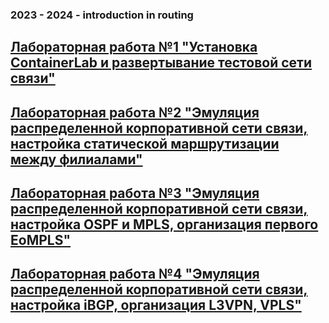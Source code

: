 ### 2023 - 2024 - introduction in routing

## [Лабораторная работа №1 "Установка ContainerLab и развертывание тестовой сети связи"](https://github.com/itmo-ict-faculty/introduction-in-routing/blob/main/docs/education/labs2023_2024/lab1/lab1.md)

## [Лабораторная работa №2 "Эмуляция распределенной корпоративной сети связи, настройка статической маршрутизации между филиалами"](https://github.com/itmo-ict-faculty/introduction-in-routing/blob/main/docs/education/labs2023_2024/lab2/lab2.md)

## [Лабораторная работa №3 "Эмуляция распределенной корпоративной сети связи, настройка OSPF и MPLS, организация первого EoMPLS"](https://github.com/itmo-ict-faculty/introduction-in-routing/blob/main/docs/education/labs2023_2024/lab3/lab3.md)

## [Лабораторная работa №4 "Эмуляция распределенной корпоративной сети связи, настройка iBGP, организация L3VPN, VPLS"](https://github.com/itmo-ict-faculty/introduction-in-routing/blob/main/docs/education/labs2023_2024/lab4/lab4.md)

